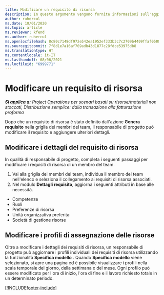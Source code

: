 ```yaml
---
title: Modificare un requisito di risorsa
description: In questo argomento vengono fornite informazioni sull'aggiornamento delle informazioni dei requisiti di risorsa.
author: ruhercul
ms.date: 10/01/2020
ms.topic: article
ms.reviewer: kfend
ms.author: ruhercul
ms.openlocfilehash: 8c80c7148df972e542ea1952ef333b3c7c2709b4409ffaf0508f8f617d5f9894
ms.sourcegitcommit: 7f8d1e7a16af769adb43d1877c28fdce53975db8
ms.translationtype: HT
ms.contentlocale: it-IT
ms.lasthandoff: 08/06/2021
ms.locfileid: "6999771"
---
```

# <a name="edit-a-resource-requirement"></a>Modificare un requisito di risorsa

_**Si applica a:** Project Operations per scenari basati su risorse/materiali non stoccati, Distribuzione semplice: dalla transazione alla fatturazione proforma_

Dopo che un requisito di risorsa è stato definito dall'azione **Genera requisito** nella griglia dei membri del team, il responsabile di progetto può modificare il requisito e aggiungere ulteriori dettagli.

## <a name="edit-resource-requirement-details"></a>Modificare i dettagli del requisito di risorsa

In qualità di responsabile di progetto, completa i seguenti passaggi per modificare i requisiti di risorsa di un membro del team.

1. Vai alla griglia dei membri del team, individua il membro del team nell'elenco e seleziona il collegamento ai requisiti di risorsa associati.
2. Nel modulo **Dettagli requisito**, aggiorna i seguenti attributi in base alle necessità.

- Competenze
- Ruoli
- Preferenze di risorsa
- Unità organizzativa preferita
- Società di gestione risorse

## <a name="edit-resource-assignment-contours"></a>Modificare i profili di assegnazione delle risorse

Oltre a modificare i dettagli dei requisiti di risorsa, un responsabile di progetto può aggiornare i profili individuali dei requisiti di risorsa utilizzando la funzionalità **Specifica modello** . Quando **Specifica modello** viene selezionato, si apre una pagina ed è possibile visualizzare i profili nella scala temporale del giorno, della settimana o del mese. Ogni profilo può essere modificato per l'ora di inizio, l'ora di fine e il lavoro richiesto totale in un determinato periodo.

[!INCLUDE[footer-include](../includes/footer-banner.md)]